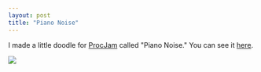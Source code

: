 ```yaml
---
layout: post
title: "Piano Noise"
---
```


I made a little doodle for [ProcJam](https://itch.io/jam/procjam) called "Piano Noise." You can see it [here](/noise).

![](/media/piano-noise.png)
